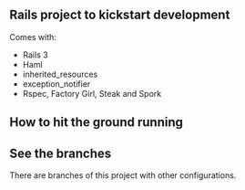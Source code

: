 ## Rails project to kickstart development

Comes with:

 * Rails 3
 * Haml
 * inherited_resources
 * exception_notifier
 * Rspec, Factory Girl, Steak and Spork

## How to hit the ground running

## See the branches

There are branches of this project with other configurations.

